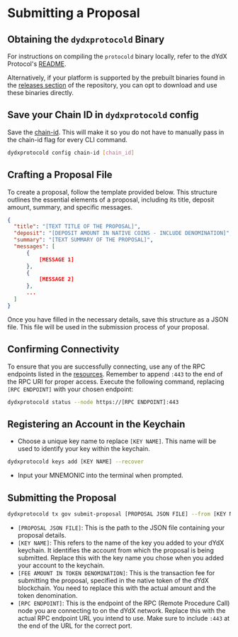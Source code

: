 # Submitting a Proposal

## Obtaining the `dydxprotocold` Binary
For instructions on compiling the `protocold` binary locally, refer to the dYdX Protocol's [README](https://github.com/dydxprotocol/v4-chain/tree/main/protocol#readme).

Alternatively, if your platform is supported by the prebuilt binaries found in the [releases section](https://github.com/dydxprotocol/v4-chain/releases) of the repository, you can opt to download and use these binaries directly.

## Save your Chain ID in `dydxprotocold` config

Save the [chain-id](../networks/network1/network_constants.md#chain-id). This will make it so you do not have to manually pass in the chain-id flag for every CLI command.

```bash
dydxprotocold config chain-id [chain_id]
```

## Crafting a Proposal File
To create a proposal, follow the template provided below. This structure outlines the essential elements of a proposal, including its title, deposit amount, summary, and specific messages. 

```json
{
  "title": "[TEXT TITLE OF THE PROPOSAL]",
  "deposit": "[DEPOSIT AMOUNT IN NATIVE COINS - INCLUDE DENOMINATION]",
  "summary": "[TEXT SUMMARY OF THE PROPOSAL]",
  "messages": [
      {
          [MESSAGE 1]
      },
      {
          [MESSAGE 2]
      },
      ...
  ]
}
```

Once you have filled in the necessary details, save this structure as a JSON file. This file will be used in the submission process of your proposal.

## Confirming Connectivity
To ensure that you are successfully connecting, use any of the RPC endpoints listed in the [resources](../networks/network1/resources.md). Remember to append `:443` to the end of the RPC URI for proper access. Execute the following command, replacing `[RPC ENDPOINT]` with your chosen endpoint:

```bash
dydxprotocold status --node https://[RPC ENDPOINT]:443
```

## Registering an Account in the Keychain
- Choose a unique key name to replace `[KEY NAME]`. This name will be used to identify your key within the keychain.
```bash
dydxprotocold keys add [KEY NAME] --recover
```
- Input your MNEMONIC into the terminal when prompted.

## Submitting the Proposal
```bash
dydxprotocold tx gov submit-proposal [PROPOSAL JSON FILE] --from [KEY NAME] --gas auto --fees [FEE AMOUNT IN TOKEN DENOMINATION] --node https://[RPC ENDPOINT]:443
```
- `[PROPOSAL JSON FILE]`: This is the path to the JSON file containing your proposal details.
- `[KEY NAME]`: This refers to the name of the key you added to your dYdX keychain. It identifies the account from which the proposal is being submitted. Replace this with the key name you chose when you added your account to the keychain.
- `[FEE AMOUNT IN TOKEN DENOMINATION]`: This is the transaction fee for submitting the proposal, specified in the native token of the dYdX blockchain. You need to replace this with the actual amount and the token denomination.
- `[RPC ENDPOINT]`: This is the endpoint of the RPC (Remote Procedure Call) node you are connecting to on the dYdX network. Replace this with the actual RPC endpoint URL you intend to use. Make sure to include `:443` at the end of the URL for the correct port.
